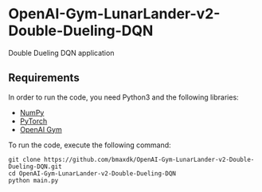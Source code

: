 # OpenAI-Gym-LunarLander-v2-Double-Dueling-DQN

Double Dueling DQN application

## Requirements

In order to run the code, you need Python3 and the following libraries:

* [NumPy](http://www.numpy.org/) 
* [PyTorch](https://pytorch.org/) 
* [OpenAI Gym](https://gym.openai.com/)

To run the code, execute the following command:
```shell
git clone https://github.com/bmaxdk/OpenAI-Gym-LunarLander-v2-Double-Dueling-DQN.git
cd OpenAI-Gym-LunarLander-v2-Double-Dueling-DQN
python main.py
```
